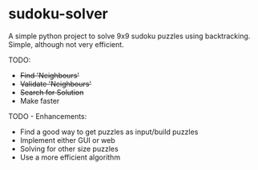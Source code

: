 # sudoku-solver
A simple python project to solve 9x9 sudoku puzzles using backtracking.
Simple, although not very efficient.

TODO:
- ~~Find 'Neighbours'~~
- ~~Validate 'Neighbours'~~
- ~~Search for Solution~~
- Make faster

TODO - Enhancements:
- Find a good way to get puzzles as input/build puzzles
- Implement either GUI or web
- Solving for other size puzzles
- Use a more efficient algorithm
